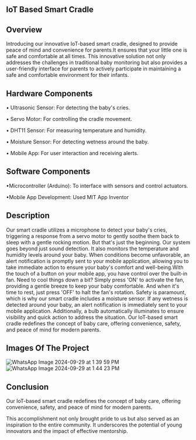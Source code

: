 IoT Based Smart Cradle
---------------------------------------------------------------------------------------------------------------------------------------------------------------------------------------------------------------------

Overview
---------------------------------------------------------------------------------------------------------------------------------------------------------------------------------------------------------------------
Introducing our innovative IoT-based smart cradle, designed to provide peace of mind and convenience for parents.It ensures that your little one is safe and comfortable at all times. This innovative solution not only addresses the challenges in traditional baby monitoring but also provides a user-friendly interface for parents to actively participate in maintaining a safe and comfortable environment for their infants.

Hardware Components
---------------------------------------------------------------------------------------------------------------------------------------------------------------------------------------------------------------------

• Ultrasonic Sensor: For detecting the baby's cries.

• Servo Motor: For controlling the cradle movement.

• DHT11 Sensor: For measuring temperature and humidity.

• Moisture Sensor: For detecting wetness around the baby.

• Mobile App: For user interaction and receiving alerts.

Software Components
---------------------------------------------------------------------------------------------------------------------------------------------------------------------------------------------------------------------
•Microcontroller (Arduino): To interface with sensors and control actuators.

•Mobile App Development: Used MIT App Inventor

Description
---------------------------------------------------------------------------------------------------------------------------------------------------------------------------------------------------------------------
Our smart cradle utilizes a microphone to detect your baby's cries, triggering a response from a servo motor to gently soothe them back to sleep with a gentle rocking motion.
But that's just the beginning. Our system goes beyond just sound detection. It also monitors the temperature and humidity levels around your baby. When conditions become unfavorable, an alert notification is promptly sent to your mobile application, allowing you to take immediate action to ensure your baby's comfort and well-being.With the touch of a button on your mobile app, you have control over the built-in fan. Need to cool things down a bit? Simply press 'ON' to activate the fan, providing a gentle breeze to keep your baby comfortable. And when it's time to rest, just press 'OFF' to halt the fan's rotation.
Safety is paramount, which is why our smart cradle includes a moisture sensor. If any wetness is detected around your baby, an alert notification is immediately sent to your mobile application. Additionally, a bulb automatically illuminates to ensure visibility and quick action to address the situation.
Our IoT-based smart cradle redefines the concept of baby care, offering convenience, safety, and peace of mind for modern parents.

Images Of The Project
---------------------------------------------------------------------------------------------------------------------------------------------------------------------------------------------------------------------
![WhatsApp Image 2024-09-29 at 1 39 59 PM](https://github.com/user-attachments/assets/3d8f2ab6-f91c-4055-b4f3-011929e9468d)
![WhatsApp Image 2024-09-29 at 1 44 23 PM](https://github.com/user-attachments/assets/a7cd5b69-6809-448e-885e-575eaee46ca6)

Conclusion
---------------------------------------------------------------------------------------------------------------------------------------------------------------------------------------------------------------------
Our IoT-based smart cradle redefines the concept of baby care, offering convenience, safety, and peace of mind for modern parents.

This accomplishment not only brought pride to us but also served as an inspiration to the entire community. It underscores the potential of young innovators and the impact of effective mentorship.

